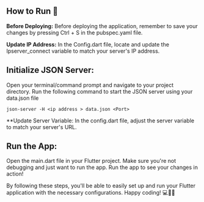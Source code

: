 ## How to Run 🚀

**Before Deploying:**
Before deploying the application, remember to save your changes by pressing Ctrl + S in the pubspec.yaml file.

**Update IP Address:**
In the Config.dart file, locate and update the Ipserver_connect variable to match your server's IP address.

## Initialize JSON Server:
Open your terminal/command prompt and navigate to your project directory. Run the following command to start the JSON server using your data.json file
```
json-server -H <ip address > data.json <Port>
```

**Update Server Variable:
In the config.dart file, adjust the server variable to match your server's URL.

## Run the App:
Open the main.dart file in your Flutter project. Make sure you're not debugging and just want to run the app. Run the app to see your changes in action!

By following these steps, you'll be able to easily set up and run your Flutter application with the necessary configurations. Happy coding! 💻📱🎉


